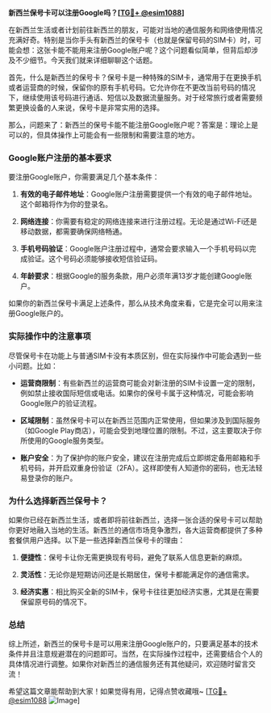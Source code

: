 **新西兰保号卡可以注册Google吗？[[TG💪+ @esim1088](https://t.me/s/esim1088)]**

在新西兰生活或者计划前往新西兰的朋友，可能对当地的通信服务和网络使用情况充满好奇。特别是当你手头有新西兰的保号卡（也就是保留号码的SIM卡）时，可能会想：这张卡能不能用来注册Google账户呢？这个问题看似简单，但背后却涉及不少细节。今天我们就来详细聊聊这个话题。

首先，什么是新西兰的保号卡？保号卡是一种特殊的SIM卡，通常用于在更换手机或者运营商的时候，保留你的原有手机号码。它允许你在不更改当前号码的情况下，继续使用该号码进行通话、短信以及数据流量服务。对于经常旅行或者需要频繁更换设备的人来说，保号卡是非常实用的选择。

那么，问题来了：新西兰的保号卡能不能注册Google账户呢？答案是：理论上是可以的，但具体操作上可能会有一些限制和需要注意的地方。

### Google账户注册的基本要求

要注册Google账户，你需要满足几个基本条件：

1. **有效的电子邮件地址**：Google账户注册需要提供一个有效的电子邮件地址。这个邮箱将作为你的登录名。
   
2. **网络连接**：你需要有稳定的网络连接来进行注册过程。无论是通过Wi-Fi还是移动数据，都需要确保网络畅通。

3. **手机号码验证**：Google账户注册过程中，通常会要求输入一个手机号码以完成验证。这个号码必须能够接收短信验证码。

4. **年龄要求**：根据Google的服务条款，用户必须年满13岁才能创建Google账户。

如果你的新西兰保号卡满足上述条件，那么从技术角度来看，它是完全可以用来注册Google账户的。

### 实际操作中的注意事项

尽管保号卡在功能上与普通SIM卡没有本质区别，但在实际操作中可能会遇到一些小问题。比如：

- **运营商限制**：有些新西兰的运营商可能会对新注册的SIM卡设置一定的限制，例如禁止接收国际短信或电话。如果你的保号卡属于这种情况，可能会影响Google账户的验证流程。

- **区域限制**：虽然保号卡可以在新西兰范围内正常使用，但如果涉及到国际服务（如Google Play商店），可能会受到地理位置的限制。不过，这主要取决于你所使用的Google服务类型。

- **账户安全**：为了保护你的账户安全，建议在注册完成后立即绑定备用邮箱和手机号码，并开启双重身份验证（2FA）。这样即使有人知道你的密码，也无法轻易登录你的账户。

### 为什么选择新西兰保号卡？

如果你已经在新西兰生活，或者即将前往新西兰，选择一张合适的保号卡可以帮助你更好地融入当地的生活。新西兰的通信市场竞争激烈，各大运营商都提供了多种套餐供用户选择。以下是一些选择新西兰保号卡的理由：

1. **便捷性**：保号卡让你无需更换现有号码，避免了联系人信息更新的麻烦。

2. **灵活性**：无论你是短期访问还是长期居住，保号卡都能满足你的通信需求。

3. **经济实惠**：相比购买全新的SIM卡，保号卡往往更加经济实惠，尤其是在需要保留原号码的情况下。

### 总结

综上所述，新西兰的保号卡是可以用来注册Google账户的，只要满足基本的技术条件并且注意规避潜在的问题即可。当然，在实际操作过程中，还需要结合个人的具体情况进行调整。如果你对新西兰的通信服务还有其他疑问，欢迎随时留言交流！

希望这篇文章能帮助到大家！如果觉得有用，记得点赞收藏哦~ [[TG💪+ @esim1088](https://t.me/s/esim1088) ![Image](https://i.postimg.cc/4NQfJmqS/Snipaste-2025-05-13-00-14-12.png)]